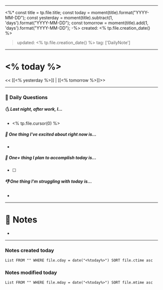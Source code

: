 
---
<%*
const title = tp.file.title;
const today = moment(title).format("YYYY-MM-DD");
const yesterday = moment(title).subtract(1, 'days').format("YYYY-MM-DD");
const tomorrow = moment(title).add(1, 'days').format("YYYY-MM-DD");
-%>
created: <% tp.file.creation_date() %>
> updated: <% tp.file.creation_date() %>
tag: ['DailyNote']
---

# <% today %>

<< [[<% yesterday %>]] | [[<% tomorrow %>]]>>

---
### 📅 Daily Questions

##### 🌜 Last night, after work, I...

- <% tp.file.cursor(0) %>

##### 🙌 One thing I've excited about right now is...

- 

##### 🚀 One+ thing I plan to accomplish today is...

- [ ] 

##### 👎 One thing I'm struggling with today is...

- 

---

# 📝 Notes

- 

---

### Notes created today

```dataview
List FROM "" WHERE file.cday = date("<%today%>") SORT file.ctime asc
```

### Notes modified today

```dataview
List FROM "" WHERE file.mday = date("<%today%>") SORT file.mtime asc
```
